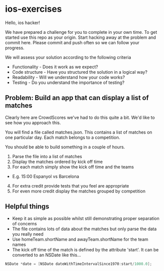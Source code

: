 # ios-exercises
Hello, ios hacker! 

We have prepared a challenge for you to complete in your own time.
To get started use this repo as your origin.  Start hacking away at the problem and commit here.  Please commit and push often so we can follow your progress.

We will assess your solution according to the following criteria

* Functionality - Does it work as we expect?
* Code structure - Have you structured the solution in a logical way?
* Readability - Will we understand how your code works? 
* Testing - Do you understand the importance of testing?

## Problem: Build an app that can display a list of matches

Clearly here are CrowdScores we've had to do this quite a bit.   We'd like to see how you approach this.

You will find a file called matches.json.   This contains a list of matches on one particular day.  Each match belongs to a competition.

You should be able to build something in a couple of hours.

1. Parse the file into a list of matches
2. Display the matches ordered by kick off time  
3. For each match simply show the kick off time and the teams
 * E.g. 15:00 Espanyol vs Barcelona
4. For extra credit provide tests that you feel are appropriate
5. For even more credit display the matches grouped by competition 

## Helpful things
* Keep it as simple as possible whilst still demonstrating proper separation of concerns
* The file contains lots of data about the matches but only parse the data you really need
* Use homeTeam.shortName and awayTeam.shortName for the team names 
* The kick off time of the match is defined by the attribute 'start'.  It can be converted to an NSDate like this...
```Objective-C
NSDate *date = [NSDate dateWithTimeIntervalSince1970:start/1000.0];
```



